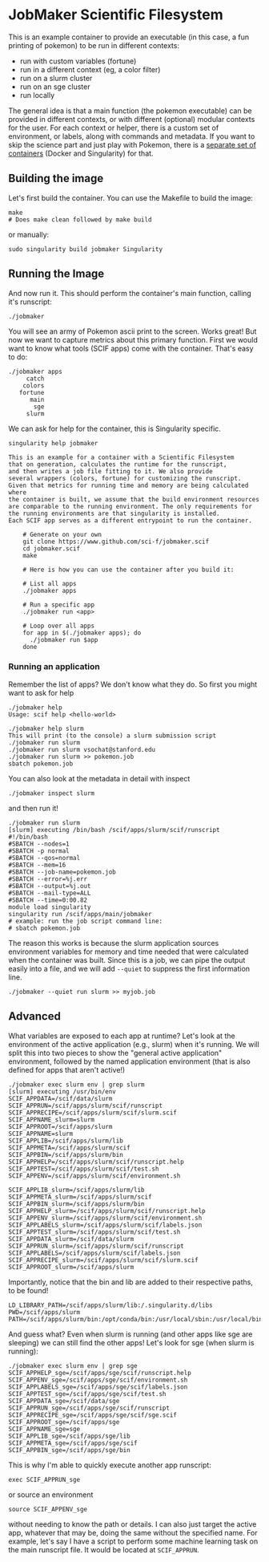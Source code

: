 # JobMaker Scientific Filesystem

This is an example container to provide an executable (in this case, a fun
printing of pokemon) to be run in different contexts:

 - run with custom variables (fortune)
 - run in a different context (eg, a color filter)
 - run on a slurm cluster
 - run on an sge cluster
 - run locally

The general idea is that a main function (the pokemon executable) can be 
provided in different contexts, or with different (optional) modular 
contexts for the user. For each context or helper, there
is a custom set of environment, or labels, along with commands and metadata. If
you want to skip the science part and just play with Pokemon, there is a [separate
set of containers](https://vsoch.github.io/2018/pokemon/) (Docker and Singularity) for that.


## Building the image
Let's first build the container. You can use the Makefile to build the image:

```
make
# Does make clean followed by make build
```

or manually:

```
sudo singularity build jobmaker Singularity
```

## Running the Image

And now run it. This should perform the container's main function, calling it's runscript:

```
./jobmaker
```

You will see an army of Pokemon ascii print to the screen. Works great! But now we want to capture metrics about this primary function. First we would want to know what tools (SCIF apps) come with the
container. That's easy to do:

```
./jobmaker apps
     catch
    colors
   fortune
      main
       sge
     slurm
```


We can ask for help for the container, this is Singularity specific.

```
singularity help jobmaker 

This is an example for a container with a Scientific Filesystem
that on generation, calculates the runtime for the runscript, 
and then writes a job file fitting to it. We also provide 
several wrappers (colors, fortune) for customizing the runscript.
Given that metrics for running time and memory are being calculated where
the container is built, we assume that the build environment resources 
are comparable to the running environment. The only requirements for
the running environments are that singularity is installed.
Each SCIF app serves as a different entrypoint to run the container. 

    # Generate on your own
    git clone https://www.github.com/sci-f/jobmaker.scif
    cd jobmaker.scif
    make

    # Here is how you can use the container after you build it:

    # List all apps
    ./jobmaker apps

    # Run a specific app
    ./jobmaker run <app>

    # Loop over all apps
    for app in $(./jobmaker apps); do
      ./jobmaker run $app
    done

```

### Running an application
Remember the list of apps? We don't know what they do. So first you might want to ask for help

```
./jobmaker help
Usage: scif help <hello-world>
```

```
./jobmaker help slurm
This will print (to the console) a slurm submission script
./jobmaker run slurm
./jobmaker run slurm vsochat@stanford.edu
./jobmaker run slurm >> pokemon.job
sbatch pokemon.job
```

You can also look at the metadata in detail with inspect

```
./jobmaker inspect slurm

```

and then run it!

```
./jobmaker run slurm
[slurm] executing /bin/bash /scif/apps/slurm/scif/runscript
#!/bin/bash
#SBATCH --nodes=1
#SBATCH -p normal
#SBATCH --qos=normal
#SBATCH --mem=16
#SBATCH --job-name=pokemon.job
#SBATCH --error=%j.err
#SBATCH --output=%j.out
#SBATCH --mail-type=ALL
#SBATCH --time=0:00.82
module load singularity
singularity run /scif/apps/main/jobmaker
# example: run the job script command line:
# sbatch pokemon.job
```

The reason this works is because the slurm application sources environment variables for memory and time needed that were calculated when the container was built. Since this is a job, we can pipe the output easily into a file, and we will add `--quiet` to suppress the first information line.

```
./jobmaker --quiet run slurm >> myjob.job
```

## Advanced
What variables are exposed to each app at runtime? Let's look at the environment of the active application (e.g., slurm) when it's running. We will split this into two pieces to show the "general active application" environment, followed by the named application environment (that is also defined for apps that aren't active!)

```
./jobmaker exec slurm env | grep slurm
[slurm] executing /usr/bin/env 
SCIF_APPDATA=/scif/data/slurm
SCIF_APPRUN=/scif/apps/slurm/scif/runscript
SCIF_APPRECIPE=/scif/apps/slurm/scif/slurm.scif
SCIF_APPNAME_slurm=slurm
SCIF_APPROOT=/scif/apps/slurm
SCIF_APPNAME=slurm
SCIF_APPLIB=/scif/apps/slurm/lib
SCIF_APPMETA=/scif/apps/slurm/scif
SCIF_APPBIN=/scif/apps/slurm/bin
SCIF_APPHELP=/scif/apps/slurm/scif/runscript.help
SCIF_APPTEST=/scif/apps/slurm/scif/test.sh
SCIF_APPENV=/scif/apps/slurm/scif/environment.sh
```
```
SCIF_APPLIB_slurm=/scif/apps/slurm/lib
SCIF_APPMETA_slurm=/scif/apps/slurm/scif
SCIF_APPBIN_slurm=/scif/apps/slurm/bin
SCIF_APPHELP_slurm=/scif/apps/slurm/scif/runscript.help
SCIF_APPENV_slurm=/scif/apps/slurm/scif/environment.sh
SCIF_APPLABELS_slurm=/scif/apps/slurm/scif/labels.json
SCIF_APPTEST_slurm=/scif/apps/slurm/scif/test.sh
SCIF_APPDATA_slurm=/scif/data/slurm
SCIF_APPRUN_slurm=/scif/apps/slurm/scif/runscript
SCIF_APPLABELS=/scif/apps/slurm/scif/labels.json
SCIF_APPRECIPE_slurm=/scif/apps/slurm/scif/slurm.scif
SCIF_APPROOT_slurm=/scif/apps/slurm
```
Importantly, notice that the bin and lib are added to their respective paths, to be found!

```
LD_LIBRARY_PATH=/scif/apps/slurm/lib:/.singularity.d/libs
PWD=/scif/apps/slurm
PATH=/scif/apps/slurm/bin:/opt/conda/bin:/usr/local/sbin:/usr/local/bin:/usr/sbin:/usr/bin:/sbin:/bin
```

And guess what? Even when slurm is running (and other apps like sge are sleeping) we can still find the other apps! Let's look for sge (when slurm is running):

```
./jobmaker exec slurm env | grep sge
SCIF_APPHELP_sge=/scif/apps/sge/scif/runscript.help
SCIF_APPENV_sge=/scif/apps/sge/scif/environment.sh
SCIF_APPLABELS_sge=/scif/apps/sge/scif/labels.json
SCIF_APPTEST_sge=/scif/apps/sge/scif/test.sh
SCIF_APPDATA_sge=/scif/data/sge
SCIF_APPRUN_sge=/scif/apps/sge/scif/runscript
SCIF_APPRECIPE_sge=/scif/apps/sge/scif/sge.scif
SCIF_APPROOT_sge=/scif/apps/sge
SCIF_APPNAME_sge=sge
SCIF_APPLIB_sge=/scif/apps/sge/lib
SCIF_APPMETA_sge=/scif/apps/sge/scif
SCIF_APPBIN_sge=/scif/apps/sge/bin
```

This is why I'm able to quickly execute another app runscript:

```
exec SCIF_APPRUN_sge
```

or source an environment

```
source SCIF_APPENV_sge
```

without needing to know the path or details. I can also just target the active app, whatever that may be, doing the same without the specified name. For example, let's say I have a script to perform some machine learning task on the main runscript file. It would be located at `SCIF_APPRUN`.

